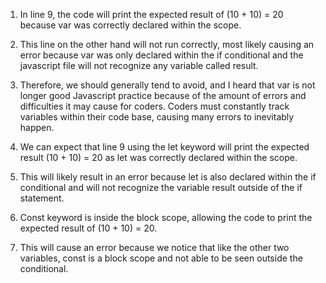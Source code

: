 1. In line 9, the code will print the expected result of (10 + 10) = 20 because var was correctly declared within the scope.

2. This line on the other hand will not run correctly, most likely causing an error because var was only declared within the if conditional and the javascript file will not recognize any variable called result.

3. Therefore, we should generally tend to avoid, and I heard that var is not longer good Javascript practice because of the amount of errors and difficulties it may cause for coders. Coders must constantly track variables within their code base, causing many errors to inevitably happen.

4. We can expect that line 9 using the let keyword will print the expected result (10 + 10) = 20 as let was correctly declared within the scope.

5. This will likely result in an error because let is also declared within the if conditional and will not recognize the variable result outside of the if statement.

6. Const keyword is inside the block scope, allowing the code to print the expected result of (10 + 10) = 20.

7. This will cause an error because we notice that like the other two variables, const is a block scope and not able to be seen outside the conditional.


